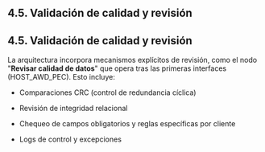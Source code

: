 ## 4.5. Validación de calidad y revisión

## 4.5. Validación de calidad y revisión

La arquitectura incorpora mecanismos explícitos de revisión, como el nodo "**Revisar calidad de datos**" que opera tras las primeras interfaces (HOST_AWD_PEC). Esto incluye:

- Comparaciones CRC (control de redundancia cíclica)

- Revisión de integridad relacional

- Chequeo de campos obligatorios y reglas específicas por cliente

- Logs de control y excepciones
